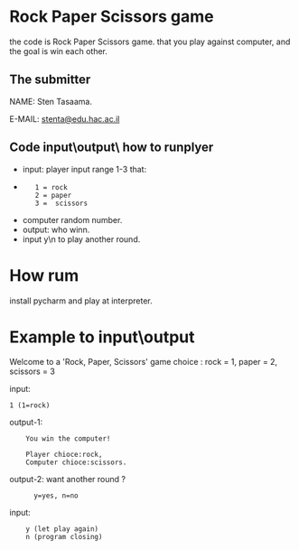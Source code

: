 
# Rock Paper Scissors game
 the code is Rock Paper Scissors game. that you play against computer, and the goal is win each other.

## The submitter 
NAME: Sten Tasaama.

E-MAIL: stenta@edu.hac.ac.il

## Code input\output\ how to runplyer 
- input: player input range 1-3 that:
- 
         1 = rock
         2 = paper
         3 =  scissors
- computer random number.
- output: who winn.
- input y\n to play another round.

# How rum 
install pycharm and play at interpreter.

# Example to input\output
Welcome to a 'Rock, Paper, Scissors' game 
choice : rock = 1, paper = 2, scissors = 3 

input:
        
    1 (1=rock)

output-1: 

        You win the computer!

        Player chioce:rock,
        Computer chioce:scissors.
output-2: want another round ? 

          y=yes, n=no
input: 

        y (let play again) 
        n (program closing)


